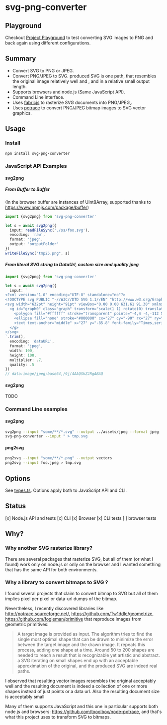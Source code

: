 # svg-png-converter

## Playground

Checkout [Project Playground](https://cancerberosgx.github.io/demos/svg-png-converter/playground/) to  test converting SVG images to PNG and back again using different configurations. 

## Summary

 * Convert SVG to PNG or JPEG.
 * Convert PNG/JPEG to SVG. produced SVG is one path, that resembles the original image relatively well and ,
   and in a relative small output length.
 * Supports browsers and node.js (Same JavaScript API). 
 * Command Line interface.
 * Uses [fabricjs](http://fabricjs.com/) to rasterize SVG documents into PNG/JPEG,.
 * Uses [potrace](https://github.com/cancerberoSgx/univac/tree/master/svg-png-converter) to convert PNG/JPEG bitmap images to SVG vector graphics. 

## Usage

### Install

```sh
npm install svg-png-converter
```

### JavaScript API Examples

#### svg2png


##### From Buffer to Buffer

(In the browser buffer are instances of UInt8Array, supported thanks to https://www.npmjs.com/package/buffer)

```ts
import {svg2png} from 'svg-png-converter'

let s = await svg2png({ 
  input: readFileSync('./ss/foo.svg'), 
  encoding: 'raw', 
  format: 'jpeg',
  output: 'outputFolder'
})
writeFileSync("tmp25.png", s)
```


##### From literal SVG string to DataUrl, custom size and quality jpeg

```ts
import {svg2png} from 'svg-png-converter'

let s = await svg2png({ 
  input: `
<?xml version="1.0" encoding="UTF-8" standalone="no"?>
<!DOCTYPE svg PUBLIC "-//W3C//DTD SVG 1.1//EN" "http://www.w3.org/Graphics/SVG/1.1/DTD/svg11.dtd">
<svg width="632pt" height="91pt" viewBox="0.00 0.00 631.61 91.30" xmlns="http://www.w3.org/2000/svg" xmlns:xlink="http://www.w3.org/1999/xlink">
  <g id="graph0" class="graph" transform="scale(1 1) rotate(0) translate(4 112)">
    <polygon fill="#ffffff" stroke="transparent" points="-4,4 -4,-112 58,-112 58,4 -4,4"/>
    <ellipse fill="none" stroke="#000000" cx="27" cy="-90" rx="27" ry="18"/>
    <text text-anchor="middle" x="27" y="-85.8" font-family="Times,serif" font-size="14.00" fill="#000000">a</text>
  </g>
</svg>
`.trim(), 
  encoding: 'dataURL', 
  format: 'jpeg',
  width: 100,
  height: 100,
  multiplier: .7,
  quality: .5
})
// data:image/jpeg;base64,/9j/4AAQSkZJRgABAQ
```


#### svg2png

TODO


### Command Line examples

#### svg2png

```sh
svg2png --input "some/**/*.svg" --output ../assets/jpeg --format jpeg
svg-png-converter --input " > tmp.svg
```

#### png2svg
```sh
png2svg --input "some/**/*.png" --output vectors 
png2svg --input foo.jpeg > tmp.svg
```


## Options

See [types.ts](src/types.ts). Options apply both to JavaScript API and CLI.

## Status

 [x] Node.js API and tests
 [x] CLI
 [x] Browser
 [x] CLI tests
 [ ] browser tests

## Why?

### Why another SVG rasterize library?

There are several packages that rasterize SVG, but all of them (or what I found) work only on node.js or only
on the browser and I wanted something that has the same API for both environments.

### Why a library to convert bitmaps to SVG ?

I found several projects that claim to convert bitmap to SVG but all of them implies pixel per pixel or
data-url dumps of the bitmap.

Nevertheless, I recently discovered libraries like http://potrace.sourceforge.net/,
https://github.com/Tw1ddle/geometrize, https://github.com/fogleman/primitive that reproduce images from
geometric primitives:

 >A target image is provided as input. The algorithm tries to find the single most optimal shape that can be
 >drawn to minimize the error between the target image and the drawn image. It repeats this process, adding
 >one shape at a time. Around 50 to 200 shapes are needed to reach a result that is recognizable yet artistic
 >and abstract. a SVG iterating on small shapes end up with an acceptable approximation of the original, and
 >the produced SVG are indeed real paths. 

 I observed that resulting vector images resembles the original acceptably well and the resulting document is
 indeed a collection of one or more shapes instead of just points or a data url. Also the resulting document
 size is acceptably small

 Many of them supports JavaScript and this one in particular supports both node.js and browsers:
 https://github.com/tooolbox/node-potrace, and that's what this project uses to transform SVG to bitmaps. 